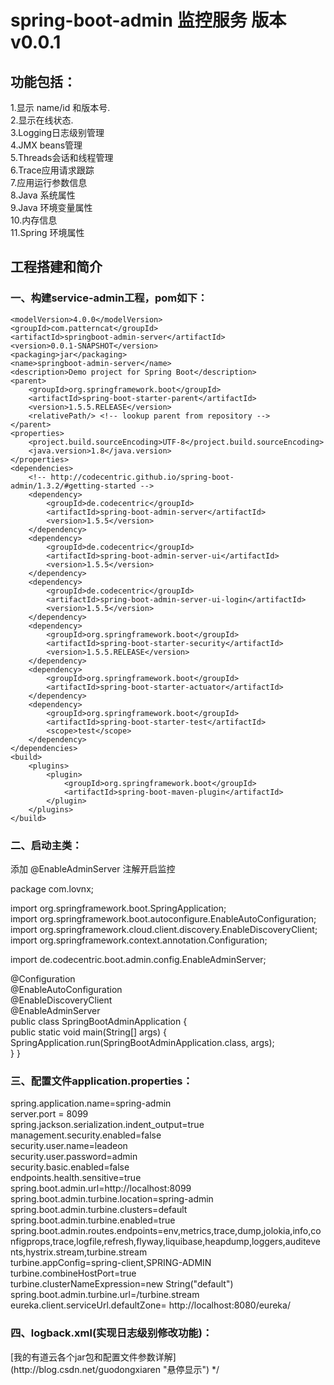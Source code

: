 #                                          spring-boot-admin 监控服务 版本v0.0.1


## 功能包括：    
1.显示 name/id 和版本号.      
2.显示在线状态.    
3.Logging日志级别管理    
4.JMX beans管理    
5.Threads会话和线程管理    
6.Trace应用请求跟踪    
7.应用运行参数信息   
8.Java 系统属性    
9.Java 环境变量属性    
10.内存信息   
11.Spring 环境属性
## 工程搭建和简介
### 一、构建service-admin工程，pom如下：  
<?xml version="1.0" encoding="UTF-8"?>
<project xmlns="http://maven.apache.org/POM/4.0.0" xmlns:xsi="http://www.w3.org/2001/XMLSchema-instance"
	xsi:schemaLocation="http://maven.apache.org/POM/4.0.0 http://maven.apache.org/xsd/maven-4.0.0.xsd">
	
	
	<modelVersion>4.0.0</modelVersion>
	<groupId>com.patterncat</groupId>
	<artifactId>springboot-admin-server</artifactId>
	<version>0.0.1-SNAPSHOT</version>
	<packaging>jar</packaging>
	<name>springboot-admin-server</name>
	<description>Demo project for Spring Boot</description>
	<parent>
		<groupId>org.springframework.boot</groupId>
		<artifactId>spring-boot-starter-parent</artifactId>
		<version>1.5.5.RELEASE</version>
		<relativePath/> <!-- lookup parent from repository -->
	</parent>
	<properties>
		<project.build.sourceEncoding>UTF-8</project.build.sourceEncoding>
		<java.version>1.8</java.version>
	</properties>
	<dependencies>
		<!-- http://codecentric.github.io/spring-boot-admin/1.3.2/#getting-started -->
		<dependency>
			<groupId>de.codecentric</groupId>
			<artifactId>spring-boot-admin-server</artifactId>
			<version>1.5.5</version>
		</dependency>
		<dependency>
			<groupId>de.codecentric</groupId>
			<artifactId>spring-boot-admin-server-ui</artifactId>
			<version>1.5.5</version>
		</dependency>
		<dependency>
			<groupId>de.codecentric</groupId>
			<artifactId>spring-boot-admin-server-ui-login</artifactId>
			<version>1.5.5</version>
		</dependency>
		<dependency>
			<groupId>org.springframework.boot</groupId>
			<artifactId>spring-boot-starter-security</artifactId>
			<version>1.5.5.RELEASE</version>
		</dependency>
		<dependency>
			<groupId>org.springframework.boot</groupId>
			<artifactId>spring-boot-starter-actuator</artifactId>
		</dependency>	
		<dependency>
			<groupId>org.springframework.boot</groupId>
			<artifactId>spring-boot-starter-test</artifactId>
			<scope>test</scope>
		</dependency>
	</dependencies>
	<build>
		<plugins>
			<plugin>
				<groupId>org.springframework.boot</groupId>
				<artifactId>spring-boot-maven-plugin</artifactId>
			</plugin>
		</plugins>
	</build>
</project>


### 二、启动主类：
添加 @EnableAdminServer 注解开启监控

package com.lovnx;

import org.springframework.boot.SpringApplication;<br/>
import org.springframework.boot.autoconfigure.EnableAutoConfiguration;<br/>
import org.springframework.cloud.client.discovery.EnableDiscoveryClient;<br/>
import org.springframework.context.annotation.Configuration;<br/>

import de.codecentric.boot.admin.config.EnableAdminServer;</br>

@Configuration<br/>
@EnableAutoConfiguration<br/>
@EnableDiscoveryClient<br/>
@EnableAdminServer<br/>
public class SpringBootAdminApplication {<br/>
    public static void main(String[] args) {<br/>
        SpringApplication.run(SpringBootAdminApplication.class, args);<br/>
    }
}

### 三、配置文件application.properties：  

spring.application.name=spring-admin  
server.port = 8099  
spring.jackson.serialization.indent_output=true   
management.security.enabled=false   
security.user.name=leadeon   
security.user.password=admin   
security.basic.enabled=false   
endpoints.health.sensitive=true   
spring.boot.admin.url=http://localhost:8099  
spring.boot.admin.turbine.location=spring-admin  
spring.boot.admin.turbine.clusters=default  
spring.boot.admin.turbine.enabled=true   
spring.boot.admin.routes.endpoints=env,metrics,trace,dump,jolokia,info,configprops,trace,logfile,refresh,flyway,liquibase,heapdump,loggers,auditevents,hystrix.stream,turbine.stream   
turbine.appConfig=spring-client,SPRING-ADMIN  
turbine.combineHostPort=true  
turbine.clusterNameExpression=new String("default")  
spring.boot.admin.turbine.url=/turbine.stream    
eureka.client.serviceUrl.defaultZone= http://localhost:8080/eureka/    

### 四、logback.xml(实现日志级别修改功能)：  
<configuration>
    <include resource="org/springframework/boot/logging/logback/base.xml"/>
    <jmxConfigurator/>
</configuration>
[我的有道云各个jar包和配置文件参数详解](http://blog.csdn.net/guodongxiaren "悬停显示") 
*/





